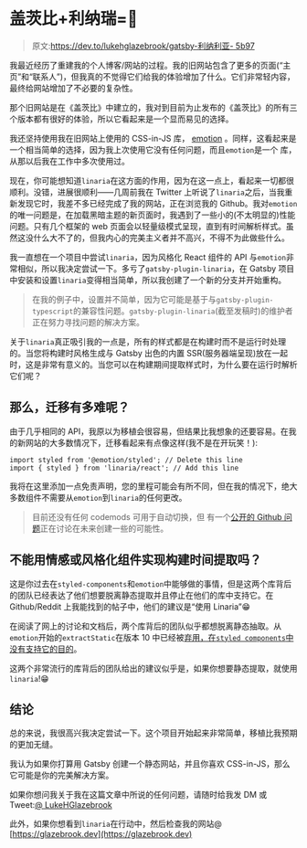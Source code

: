 # 盖茨比+利纳瑞=💜

> 原文:[https://dev.to/lukehglazebrook/gatsby-利纳利亚- 5b97](https://dev.to/lukehglazebrook/gatsby--linaria---5b97)

我最近经历了重建我的个人博客/网站的过程。我的旧网站包含了更多的页面(“主页”和“联系人”)，但我真的不觉得它们给我的体验增加了什么。它们非常轻内容，最终给网站增加了不必要的复杂性。

那个旧网站是在《盖茨比》中建立的，我对到目前为止发布的《盖茨比》的所有三个版本都有很好的体验，所以它看起来是一个显而易见的选择。

我还坚持使用我在旧网站上使用的 CSS-in-JS 库， [emotion](https://emotion.sh) 。同样，这看起来是一个相当简单的选择，因为我上次使用它没有任何问题，而且`emotion`是一个
库，从那以后我在工作中多次使用过。

现在，你可能想知道`linaria`在这方面的作用，因为在这一点上，看起来一切都很顺利。没错，进展很顺利——几周前我在 Twitter 上听说了`linaria`之后，当我重新发现它时，我差不多已经完成了我的网站，正在浏览我的 Github。我对`emotion`的唯一问题是，在加载黑暗主题的新页面时，我遇到了一些小的(不太明显的)性能问题。只有几个框架的 web 页面会以轻量级模式呈现，直到有时间解析样式。虽然这没什么大不了的，但我内心的完美主义者并不高兴，不得不为此做些什么。

我一直想在一个项目中尝试`linaria`，因为风格化 React 组件的 API 与`emotion`非常相似，所以我决定尝试一下。多亏了`gatsby-plugin-linaria`，在 Gatsby 项目中安装和设置`linaria`变得相当简单，所以我创建了一个新的分支并开始重构。

> 在我的例子中，设置并不简单，因为它可能是基于与`gatsby-plugin-typescript`的兼容性问题。`gatsby-plugin-linaria`(截至发稿时)的维护者正在努力寻找问题的解决方案。

关于`linaria`真正吸引我的一点是，所有的样式都是在构建时而不是运行时处理的。当您将构建时风格生成与 Gatsby 出色的内置 SSR(服务器端呈现)放在一起时，这是非常有意义的。当您可以在构建期间提取样式时，为什么要在运行时解析它们呢？

## [](#so-how-difficult-was-it-to-migrate)那么，迁移有多难呢？

由于几乎相同的 API，我原以为移植会很容易，但结果比我想象的还要容易。在我的新网站的大多数情况下，迁移看起来有点像这样(我不是在开玩笑！):

```
import styled from '@emotion/styled'; // Delete this line
import { styled } from 'linaria/react'; // Add this line 
```

我将在这里添加一点免责声明，您的里程可能会有所不同，但在我的情况下，绝大多数组件不需要从`emotion`到`linaria`的任何更改。

> 目前还没有任何 codemods 可用于自动切换，但
> 有一个[公开的 Github 问题](https://github.com/callstack/linaria/issues/112)正在讨论在未来创建一些的可能性。

## [](#cant-you-achieve-build-time-extraction-with-emotion-or-styled-components)不能用情感或风格化组件实现构建时间提取吗？

这是你过去在`styled-components`和`emotion`中能够做的事情，但是这两个库背后的团队已经表达了他们想要脱离静态提取并且停止在他们的库中支持它。在 Github/Reddit 上我能找到的帖子中，他们的建议是“使用 Linaria”😁

在阅读了网上的讨论和文档后，两个库背后的团队似乎都想脱离静态抽取。从`emotion`开始的`extractStatic`在版本 10 中已经被[弃用，在`styled components`中没有](https://github.com/emotion-js/emotion/blob/master/docs/extract-static.md)[支持它的目的](https://github.com/styled-components/styled-components/issues/1018)。

这两个非常流行的库背后的团队给出的建议似乎是，如果你想要静态提取，就使用`linaria`!😁

## [](#conclusion)结论

总的来说，我很高兴我决定尝试一下。这个项目开始起来非常简单，移植比我预期的更加无缝。

我认为如果你打算用 Gatsby 创建一个静态网站，并且你喜欢 CSS-in-JS，那么它可能是你的完美解决方案。

如果你想问我关于我在这篇文章中所说的任何问题，请随时给我发 DM 或 Tweet:[@ LukeHGlazebrook](https://www.twitter.com/LukeHGlazebrook)

此外，如果你想看到`linaria`在行动中，然后检查我的网站@ [https://glazebrook.dev](https://glazebrook.dev)